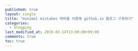 ```yaml
---
published: true
layout: single
title: "minimal mistakes 테마를 이용해 github.io 블로그 구축하기"
categories: 
  - blogging
last_modified_at: 2019-03-14T13:00:00+09:00
comments: true
toc: true
---
```


